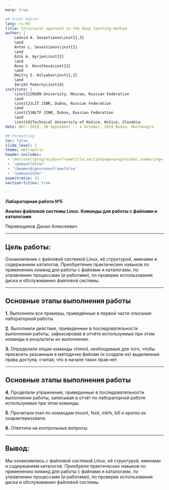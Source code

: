 ```yaml
---
marp: true

## Front matter
lang: ru-RU
title: Structural approach to the deep learning method
author: |
	Leonid A. Sevastianov\inst{1,3}
	\and
	Anton L. Sevastianov\inst{1}
	\and
	Edik A. Ayrjan\inst{2}
	\and
	Anna V. Korolkova\inst{1}
	\and
	Dmitry S. Kulyabov\inst{1,2}
	\and
	Imrikh Pokorny\inst{4}
institute: |
	\inst{1}RUDN University, Moscow, Russian Federation
	\and
	\inst{2}LIT JINR, Dubna, Russian Federation
	\and
	\inst{3}BLTP JINR, Dubna, Russian Federation
	\and
	\inst{4}Technical University of Košice, Košice, Slovakia
date: NEC--2019, 30 September -- 4 October, 2019 Budva, Montenegro

## Formatting
toc: false
slide_level: 2
theme: metropolis
header-includes: 
 - \metroset{progressbar=frametitle,sectionpage=progressbar,numbering=fraction}
 - '\makeatletter'
 - '\beamer@ignorenonframefalse'
 - '\makeatother'
aspectratio: 43
section-titles: true

---
```



**Лабораторная работа №5**

**Анализ файловой системы Linux. Команды для работы с файлами и каталогами**

Перевощиков Данил Алексеевич

---

## Цель работы:

Ознакомление с файловой системой Linux, её структурой, именами и содержанием каталогов. Приобретение практических навыков по применению команд для работы с файлами и каталогами, по управлению процессами (и работами), по проверке использования диска и обслуживанию файловой системы.

---

## Основные этапы выполнения работы

**1.** Выполнили все примеры, приведённые в первой части описания лабораторной работы.

**2.** Выполнили действия, приведенные в последовательности выполнения работы, зафиксировав в отчёте используемые при этом команды и результаты их выполнения.

**3.** Определили опции команды chmod, необходимые для того, чтобы присвоить указанным в методичке файлам (и создали их) выделенные права доступа, считая, что в начале таких прав нет.

---

## Основные этапы выполнения работы

**4.** Проделали упражнения, приведенные в последовательности выполнения работы, записывая в отчёт по лабораторной работе используемые при этом команды.

**5.** Прочитали man по командам mount, fsck, mkfs, kill и кратко их охарактеризовали.

**6.** Ответили на контрольные вопросы.

---

## Вывод:

Мы ознакомились с файловой системой Linux, её структурой, именами и содержанием каталогов. Приобрели практических навыков по применению команд для работы с файлами и каталогами, по управлению процессами (и работами), по проверке использования диска и обслуживанию файловой системы.